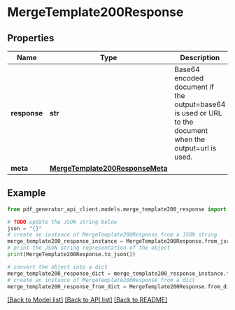 # MergeTemplate200Response


## Properties

Name | Type | Description | Notes
------------ | ------------- | ------------- | -------------
**response** | **str** | Base64 encoded document if the output&#x3D;base64 is used or URL to the document when the output&#x3D;url is used. | [optional] 
**meta** | [**MergeTemplate200ResponseMeta**](MergeTemplate200ResponseMeta.md) |  | [optional] 

## Example

```python
from pdf_generator_api_client.models.merge_template200_response import MergeTemplate200Response

# TODO update the JSON string below
json = "{}"
# create an instance of MergeTemplate200Response from a JSON string
merge_template200_response_instance = MergeTemplate200Response.from_json(json)
# print the JSON string representation of the object
print(MergeTemplate200Response.to_json())

# convert the object into a dict
merge_template200_response_dict = merge_template200_response_instance.to_dict()
# create an instance of MergeTemplate200Response from a dict
merge_template200_response_from_dict = MergeTemplate200Response.from_dict(merge_template200_response_dict)
```
[[Back to Model list]](../README.md#documentation-for-models) [[Back to API list]](../README.md#documentation-for-api-endpoints) [[Back to README]](../README.md)


